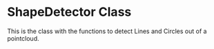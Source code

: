 # ShapeDetector Class

This is the class with the functions to detect Lines and Circles out of a pointcloud.

